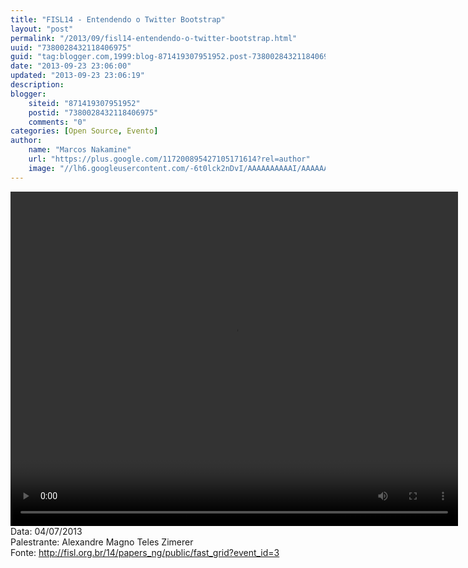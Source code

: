```yaml
---
title: "FISL14 - Entendendo o Twitter Bootstrap"
layout: "post"
permalink: "/2013/09/fisl14-entendendo-o-twitter-bootstrap.html"
uuid: "7380028432118406975"
guid: "tag:blogger.com,1999:blog-871419307951952.post-7380028432118406975"
date: "2013-09-23 23:06:00"
updated: "2013-09-23 23:06:19"
description: 
blogger:
    siteid: "871419307951952"
    postid: "7380028432118406975"
    comments: "0"
categories: [Open Source, Evento]
author: 
    name: "Marcos Nakamine"
    url: "https://plus.google.com/117200895427105171614?rel=author"
    image: "//lh6.googleusercontent.com/-6t0lck2nDvI/AAAAAAAAAAI/AAAAAAAAOBw/_9ON3AiIr48/s32-c/photo.jpg"
---
```


<div class="css-full-post-content js-full-post-content">
<video controls="" height="535" width="716"><source src="http://hemingway.softwarelivre.org/fisl14/high/41d/sala41d-high-201307041204.ogg" type="video/ogg"></source>Your browser does not support the video tag.</video>Data: 04/07/2013<br>Palestrante: Alexandre Magno Teles Zimerer<br>Fonte: <a href="http://fisl.org.br/14/papers_ng/public/fast_grid?event_id=3">http://fisl.org.br/14/papers_ng/public/fast_grid?event_id=3</a>
</div>